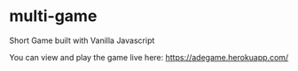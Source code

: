 # multi-game
Short Game built with Vanilla Javascript

You can view and play the game live here: https://adegame.herokuapp.com/
